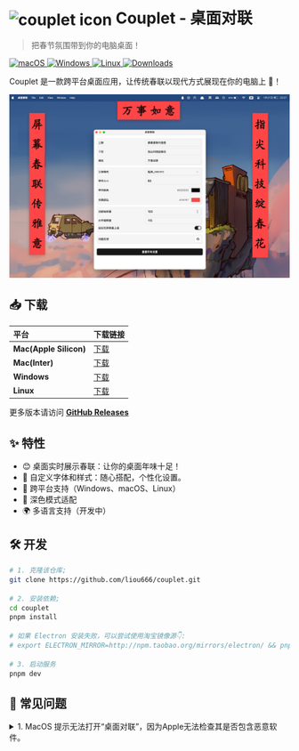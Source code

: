 # <img src="./resources/icon.ico" width="80px" align="center" alt="couplet icon"> Couplet - 桌面对联
>
> 把春节氛围带到你的电脑桌面！

<p align="left">
<a href="https://github.com/liou666/couplet/releases" target="_blank">
<img alt="macOS" src="https://img.shields.io/badge/-macOS-black?style=flat-square&logo=apple&logoColor=white" />
</a>
<a href="https://github.com/liou666/couplet/releases" target="_blank">
<img alt="Windows" src="https://img.shields.io/badge/-Windows-blue?style=flat-square&logo=windows&logoColor=white" />
</a>
<a href="https://github.com/liou666/couplet/releases" target="_blank">
<img alt="Linux" src="https://img.shields.io/badge/-linux-red?style=flat-square&logo=linux&logoColor=white" />
</a>
<a href="https://github.com/liou666/couplet/releases" target="_blank">
<img alt="Downloads" src="https://img.shields.io/github/downloads/liou666/couplet/total.svg?style=flat" />
</a>
</p>

Couplet 是一款跨平台桌面应用，让传统春联以现代方式展现在你的电脑上 🧨！

<p align="center">
  <img width="" alt="Screenshot: couplet App running" src="./screenshots/image-mac.png">
</p>

## 📥 下载

| 平台 | 下载链接 |
| :-- | --- |
| **Mac(Apple Silicon)** | [下载](https://github.com/liou666/couplet/releases/download/v0.1.0/couplet_arm64_0.1.0.dmg) |
| **Mac(Inter)** | [下载](https://github.com/liou666/couplet/releases/download/v0.1.0/couplet_x64_0.1.0.dmg) |
| **Windows** | [下载](https://github.com/liou666/couplet/releases/download/v0.1.0/couplet_0.1.0.exe) |
| **Linux** | [下载](https://github.com/liou666/couplet/releases/download/v0.1.0/couplet_0.1.0.AppImage) |

更多版本请访问 **[GitHub Releases](https://github.com/liou666/couplet/releases)**

## ✨ 特性

- 😊 桌面实时展示春联：让你的桌面年味十足！
- 🎨 自定义字体和样式：随心搭配，个性化设置。
- 🚀 跨平台支持（Windows、macOS、Linux）
- 🌙 深色模式适配
- 🌍 多语言支持（开发中）

## 🛠️ 开发

```bash
# 1. 克隆该仓库;
git clone https://github.com/liou666/couplet.git

# 2. 安装依赖;
cd couplet
pnpm install

# 如果 Electron 安装失败，可以尝试使用淘宝镜像源👇:
# export ELECTRON_MIRROR=http://npm.taobao.org/mirrors/electron/ && pnpm i

# 3. 启动服务
pnpm dev
```

## 💭 常见问题

<details>
<summary>1. MacOS 提示无法打开“桌面对联”，因为Apple无法检查其是否包含恶意软件。</summary>
如遇到"无法打开应用程序"的安全提示，可：

1. 在"系统偏好设置 > 安全性与隐私"中允许应用运行
2. 或通过终端执行：

```bash
xattr -rd com.apple.quarantine /path/to/Couplet.app
```

<details>

## 📄 License

[MIT](./LICENSE)
